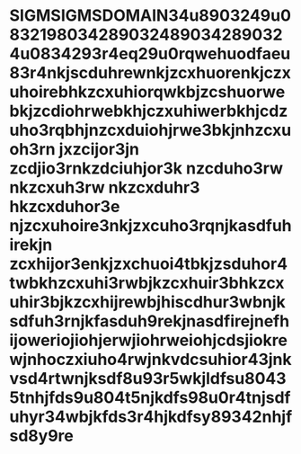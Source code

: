 # SIGMSIGMSDOMAIN34u8903249u08321980342890324890342890324u0834293r4eq29u0rqwehuodfaeu83r4nkjscduhrewnkjzcxhuorenkjczxuhoirebhkzcxuhiorqwkbjzcshuorwebkjzcdiohrwebkhjczxuhiwerbkhjcdzuho3rqbhjnzcxduiohjrwe3bkjnhzcxuoh3rn jxzcijor3jn zcdjio3rnkzdciuhjor3k nzcduho3rw nkzcxuh3rw nkzcxduhr3 hkzcxduhor3e njzcxuhoire3nkjzxcuho3rqnjkasdfuhirekjn zcxhijor3enkjzxchuoi4tbkjzsduhor4twbkhzcxuhi3rwbjkzcxhuir3bhkzcxuhir3bjkzcxhijrewbjhiscdhur3wbnjksdfuh3rnjkfasduh9rekjnasdfirejnefhijoweriojiohjerwjiohrweiohjcdsjiokrewjnhoczxiuho4rwjnkvdcsuhior43jnkvsd4rtwnjksdf8u93r5wkjldfsu80435tnhjfds9u804t5njkdfs98u0r4tnjsdfuhyr34wbjkfds3r4hjkdfsy89342nhjfsd8y9re

